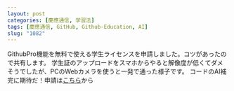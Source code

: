 ```yaml
---
layout: post
categories: [慶應通信, 学習法]
tags: [慶應通信, GitHub, Github-Education, AI]
slug: "1082"
---
```

GithubPro機能を無料で使える学生ライセンスを申請しました。コツがあったので共有します。
学生証のアップロードをスマホからやると解像度が低くてダメそうでしたが、PCのWebカメラを使うと一発で通った様子です。
コードのAI補完に期待だ！申請は[こちら](https://github.com/education)から